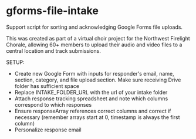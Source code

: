 # gforms-file-intake
Support script for sorting and acknowledging Google Forms file uploads.

This was created as part of a virtual choir project for the Northwest Firelight Chorale, allowing 60+ members to upload their audio and video files to a central location and track submissions.

SETUP:

- Create new Google Form with inputs for responder's email, name, section, category, and file upload section. Make sure receiving Drive folder has sufficient space
- Replace INTAKE_FOLDER_URL with the url of your intake folder 
- Attach response tracking spreadsheet and note which columns correspond to which responses
- Ensure responseArray references correct columns and correct if necessary (remember arrays start at 0, timestamp is always the first column)
- Personalize response email

